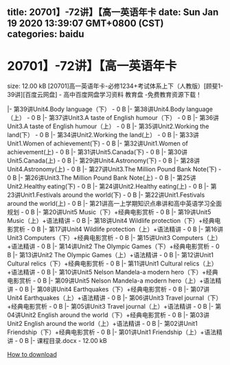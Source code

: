 
title: 20701】-72讲】【高一英语年卡
date: Sun Jan 19 2020 13:39:07 GMT+0800 (CST)    
categories: baidu
---

# 20701】-72讲】【高一英语年卡
size: 12.00 kB
 [20701]高一英语年卡-必修1234+考试体系上下（人教版）[顾斐1-39讲][百度云网盘] - 高中百度网盘学习资料 教育盘 -免费教育资源下载！
 
|- 第39讲Unit4.Body language（下） - 0 B
|- 第38讲Unit4.Body language（上） - 0 B
|- 第37讲Unit3.A taste of English humour（下） - 0 B
|- 第36讲Unit3.A taste of English humour（上） - 0 B
|- 第35讲Unit2.Working the land(下） - 0 B
|- 第34讲Unit2.Working the land(上） - 0 B
|- 第33讲Unit1.Women of achievement(下) - 0 B
|- 第32讲Unit1.Women of achievement(上) - 0 B
|- 第31讲Unit5.Canada(下) - 0 B
|- 第30讲Unit5.Canada(上) - 0 B
|- 第29讲Unit4.Astronomy(下) - 0 B
|- 第28讲Unit4.Astronomy(上) - 0 B
|- 第27讲Unit3.The Million Pound Bank Note(下) - 0 B
|- 第26讲Unit3.The Million Pound Bank Note(上) - 0 B
|- 第25讲Unit2.Healthy eating(下) - 0 B
|- 第24讲Unit2.Healthy eating(上) - 0 B
|- 第23讲Unit1.Festivals around the world(下) - 0 B
|- 第22讲Unit1.Festivals around the world(上) - 0 B
|- 第21讲高一上学期知识点串讲和高中英语学习全面规划 - 0 B
|- 第20讲Unit5 Music（下）+经典电影赏析 - 0 B
|- 第19讲Unit5 Music（上）+语法精讲 - 0 B
|- 第18讲Unit4 Wildlife protection（下）+经典电影赏析 - 0 B
|- 第17讲Unit4 Wildlife protection（上）+语法精讲 - 0 B
|- 第16讲Unit3 Computers（下）+经典电影赏析 - 0 B
|- 第15讲Unit3 Computers（上）+语法精讲 - 0 B
|- 第14讲Unit2 The Olympic Games（下）+经典电影赏析 - 0 B
|- 第13讲Unit2 The Olympic Games（上）+语法精讲 - 0 B
|- 第12讲Unit1 Cultural relics（下）+经典电影赏析 - 0 B
|- 第11讲Unit1 Cultural relics（上）+语法精讲 - 0 B
|- 第10讲Unit5 Nelson Mandela-a modern hero（下）+经典电影赏析 - 0 B
|- 第09讲Unit5 Nelson Mandela-a modern hero（上）+语法精讲 - 0 B
|- 第08讲Unit4 Earthquakes（下）+经典电影赏析 - 0 B
|- 第07讲Unit4 Earthquakes（上）+语法精讲 - 0 B
|- 第06讲Unit3 Travel journal（下）+经典电影赏析 - 0 B
|- 第05讲Unit3 Travel journal（上）+语法精讲 - 0 B
|- 第04讲Unit2 English around the world（下）+经典电影赏析 - 0 B
|- 第03讲Unit2 English around the world（上）+语法精讲 - 0 B
|- 第02讲Unit1 Friendship（下）+经典电影赏析 - 0 B
|- 第01讲Unit1 Friendship（上）+语法精讲 - 0 B
|- 课程目录.docx - 12.00 kB

[How to download](https://bpcam.bemobtrk.com/go/2ceec3aa-1ca2-46d6-b9ff-aaa5c184517c?jno=1091)